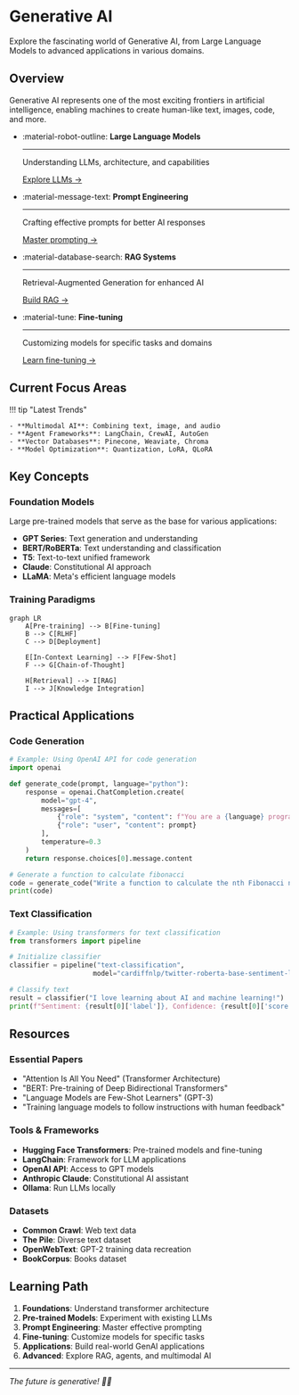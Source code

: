 # Generative AI

Explore the fascinating world of Generative AI, from Large Language Models to advanced applications in various domains.

## Overview

Generative AI represents one of the most exciting frontiers in artificial intelligence, enabling machines to create human-like text, images, code, and more.

<div class="grid cards" markdown>

-   :material-robot-outline: **Large Language Models**
    
    ---
    
    Understanding LLMs, architecture, and capabilities
    
    [Explore LLMs →](llms.md)

-   :material-message-text: **Prompt Engineering**
    
    ---
    
    Crafting effective prompts for better AI responses
    
    [Master prompting →](prompt-engineering.md)

-   :material-database-search: **RAG Systems**
    
    ---
    
    Retrieval-Augmented Generation for enhanced AI
    
    [Build RAG →](rag.md)

-   :material-tune: **Fine-tuning**
    
    ---
    
    Customizing models for specific tasks and domains
    
    [Learn fine-tuning →](fine-tuning.md)

</div>

## Current Focus Areas

!!! tip "Latest Trends"
    
    - **Multimodal AI**: Combining text, image, and audio
    - **Agent Frameworks**: LangChain, CrewAI, AutoGen
    - **Vector Databases**: Pinecone, Weaviate, Chroma
    - **Model Optimization**: Quantization, LoRA, QLoRA

## Key Concepts

### Foundation Models

Large pre-trained models that serve as the base for various applications:

- **GPT Series**: Text generation and understanding
- **BERT/RoBERTa**: Text understanding and classification  
- **T5**: Text-to-text unified framework
- **Claude**: Constitutional AI approach
- **LLaMA**: Meta's efficient language models

### Training Paradigms

```mermaid
graph LR
    A[Pre-training] --> B[Fine-tuning]
    B --> C[RLHF]
    C --> D[Deployment]
    
    E[In-Context Learning] --> F[Few-Shot]
    F --> G[Chain-of-Thought]
    
    H[Retrieval] --> I[RAG]
    I --> J[Knowledge Integration]
```

## Practical Applications

### Code Generation
```python
# Example: Using OpenAI API for code generation
import openai

def generate_code(prompt, language="python"):
    response = openai.ChatCompletion.create(
        model="gpt-4",
        messages=[
            {"role": "system", "content": f"You are a {language} programming expert."},
            {"role": "user", "content": prompt}
        ],
        temperature=0.3
    )
    return response.choices[0].message.content

# Generate a function to calculate fibonacci
code = generate_code("Write a function to calculate the nth Fibonacci number efficiently")
print(code)
```

### Text Classification
```python
# Example: Using transformers for text classification
from transformers import pipeline

# Initialize classifier
classifier = pipeline("text-classification", 
                     model="cardiffnlp/twitter-roberta-base-sentiment-latest")

# Classify text
result = classifier("I love learning about AI and machine learning!")
print(f"Sentiment: {result[0]['label']}, Confidence: {result[0]['score']:.3f}")
```

## Resources

### Essential Papers
- "Attention Is All You Need" (Transformer Architecture)
- "BERT: Pre-training of Deep Bidirectional Transformers"
- "Language Models are Few-Shot Learners" (GPT-3)
- "Training language models to follow instructions with human feedback"

### Tools & Frameworks
- **Hugging Face Transformers**: Pre-trained models and fine-tuning
- **LangChain**: Framework for LLM applications
- **OpenAI API**: Access to GPT models
- **Anthropic Claude**: Constitutional AI assistant
- **Ollama**: Run LLMs locally

### Datasets
- **Common Crawl**: Web text data
- **The Pile**: Diverse text dataset
- **OpenWebText**: GPT-2 training data recreation
- **BookCorpus**: Books dataset

## Learning Path

1. **Foundations**: Understand transformer architecture
2. **Pre-trained Models**: Experiment with existing LLMs
3. **Prompt Engineering**: Master effective prompting
4. **Fine-tuning**: Customize models for specific tasks
5. **Applications**: Build real-world GenAI applications
6. **Advanced**: Explore RAG, agents, and multimodal AI

---

*The future is generative! 🤖✨*
